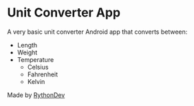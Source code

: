 # Unit Converter App

A very basic unit converter Android app that converts between:
- Length
- Weight
- Temperature
  - Celsius
  - Fahrenheit
  - Kelvin

Made by [RythonDev](https://rython.dev/)
